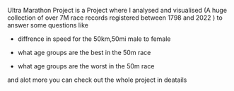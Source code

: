 Ultra Marathon Project is a Project where I analysed and visualised (A huge collection of over 7M race records registered between 1798 and 2022 ) to answer some questions like

* diffrence in speed for the 50km,50mi male to female

* what age groups are the best in the 50m race
  
* what age groups are the worst in the 50m race

and alot more you can check out the whole project in deatails
